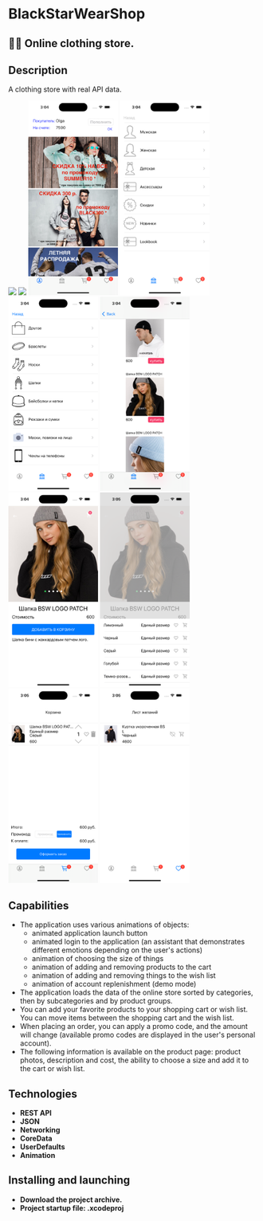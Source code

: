 # BlackStarWearShop

## 👖👚 Online clothing store. 

## Description
<p> A clothing store with real API data. </p>

<p>
 <img style="width: 180px;" src="https://github.com/NovikovaOlga/novikovaolga/blob/main/Other/Blackstarwear/Demo1.gif">
 <img style="width: 180px;" src="https://github.com/NovikovaOlga/novikovaolga/blob/main/Other/Blackstarwear/Demo2.gif">
 <img style="width: 180px;" src="https://github.com/NovikovaOlga/novikovaolga/blob/main/Other/Blackstarwear/screen1.png">
 <img style="width: 180px;" src="https://github.com/NovikovaOlga/novikovaolga/blob/main/Other/Blackstarwear/screen2.png">
 <img style="width: 180px;" src="https://github.com/NovikovaOlga/novikovaolga/blob/main/Other/Blackstarwear/screen3.png">
 <img style="width: 180px;" src="https://github.com/NovikovaOlga/novikovaolga/blob/main/Other/Blackstarwear/screen4.png">
 <img style="width: 180px;" src="https://github.com/NovikovaOlga/novikovaolga/blob/main/Other/Blackstarwear/screen5.png">
 <img style="width: 180px;" src="https://github.com/NovikovaOlga/novikovaolga/blob/main/Other/Blackstarwear/screen6.png">
 <img style="width: 180px;" src="https://github.com/NovikovaOlga/novikovaolga/blob/main/Other/Blackstarwear/screen7.png">
 <img style="width: 180px;" src="https://github.com/NovikovaOlga/novikovaolga/blob/main/Other/Blackstarwear/screen8.png">
</p>

## Capabilities
- The application uses various animations of objects:    
    - animated application launch button
    - animated login to the application (an assistant that demonstrates different emotions depending on the user's actions)
    - animation of choosing the size of things
    - animation of adding and removing products to the cart
    - animation of adding and removing things to the wish list
    - animation of account replenishment (demo mode)  
- The application loads the data of the online store sorted by categories, then by subcategories and by product groups.    
- You can add your favorite products to your shopping cart or wish list. You can move items between the shopping cart and the wish list.
- When placing an order, you can apply a promo code, and the amount will change (available promo codes are displayed in the user's personal account).    
- The following information is available on the product page: product photos, description and cost, the ability to choose a size and add it to the cart or wish list.

## Technologies
 - **REST API**
 - **JSON**
 - **Networking** 
 - **CoreData**
 - **UserDefaults**
 - **Animation**
  

## Installing and launching
 - **Download the project archive.** 
 - **Project startup file: .xcodeproj** 
